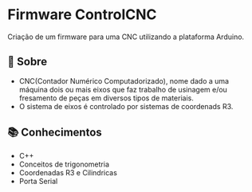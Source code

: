 # Firmware ControlCNC

Criação de um firmware para uma CNC utilizando a plataforma Arduino.

## 👀 Sobre
- CNC(Contador Numérico Computadorizado), nome dado a uma máquina dois ou mais eixos que faz trabalho de usinagem e/ou fresamento de peças em diversos tipos de materiais.
- O sistema de eixos é controlado por sistemas de coordenads R3.

## 📚 Conhecimentos

- C++
- Conceitos de trigonometria
- Coordenadas R3 e Cilindricas
- Porta Serial
